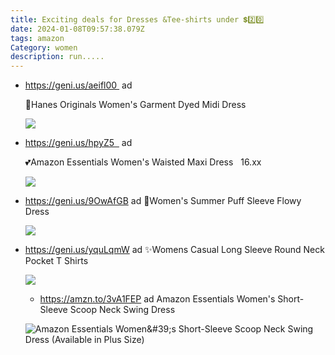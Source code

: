 ```yaml
---
title: Exciting deals for Dresses &Tee-shirts under 💲2️⃣0️⃣
date: 2024-01-08T09:57:38.079Z
tags: amazon
Category: women
description: run.....
---
```

* https://geni.us/aeifl00  ad

  🚨Hanes Originals Women's Garment Dyed Midi Dress  

  <!--EndFragment--><!--StartFragment-->

  ![](https://scontent.fpat3-3.fna.fbcdn.net/v/t39.30808-6/417872892_7555014367855931_6464162902065091278_n.jpg?_nc_cat=109&ccb=1-7&_nc_sid=c42490&_nc_ohc=sMslf1bHb4YAX-Aex6G&_nc_ht=scontent.fpat3-3.fna&oh=00_AfCv94KVVLTZnoKAHlPtp4uPIfXhGom0YtryrxJnsN5-Fw&oe=65A0663C)

  <!--EndFragment-->
* https://geni.us/hpyZ5   ad

  💕Amazon Essentials Women's Waisted Maxi Dress   16.xx

  <!--EndFragment--><!--StartFragment-->

  ![](https://scontent.fdbd5-1.fna.fbcdn.net/v/t39.30808-6/417219268_7555014791189222_6126364999946488980_n.jpg?_nc_cat=110&ccb=1-7&_nc_sid=c42490&_nc_ohc=hG12sCV8BrcAX_18kYr&_nc_ht=scontent.fdbd5-1.fna&oh=00_AfCEXt9J_wJzye-5JQvX34fSkrhH9dJdM7P5oHxWKMImjQ&oe=65A11105)

  <!--EndFragment-->
* https://geni.us/9OwAfGB  ad
  🎁Women's Summer Puff Sleeve Flowy Dress  <!--StartFragment-->

  ![](https://scontent.fpat3-2.fna.fbcdn.net/v/t39.30808-6/417871486_7555015524522482_1840452624066695862_n.jpg?_nc_cat=104&ccb=1-7&_nc_sid=c42490&_nc_ohc=hH9Q491as0cAX9IH30u&_nc_ht=scontent.fpat3-2.fna&oh=00_AfADq3z4T0IeKxvzbwoKcDfmMVmW0P9Sv1GR9BcpS9U7SA&oe=65A188B3)

  <!--EndFragment-->
* https://geni.us/yquLqmW  ad
  ✨Womens Casual Long Sleeve Round Neck Pocket T Shirts<!--StartFragment-->

  ![](https://scontent.fpat3-2.fna.fbcdn.net/v/t39.30808-6/417133384_7555039444520090_7689054823954736332_n.jpg?_nc_cat=107&ccb=1-7&_nc_sid=c42490&_nc_ohc=yDQKE9s8mmwAX8ljavo&_nc_ht=scontent.fpat3-2.fna&oh=00_AfCL_HrbxUEd5yP_K6qu7KaSDttQpk2UqEw33f4vAEUrag&oe=65A0375B)

  * https://amzn.to/3vA1FEP  ad Amazon Essentials Women's Short-Sleeve Scoop Neck Swing Dress

  ![Amazon Essentials Women\&#39;s Short-Sleeve Scoop Neck Swing Dress (Available in Plus Size)](https://m.media-amazon.com/images/I/61Ngg8FGFWS._AC_SX522_.jpg)

  <!--EndFragment-->